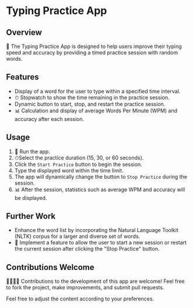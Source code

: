 # Typing Practice App

## Overview
🚀 The Typing Practice App is designed to help users improve their typing speed and accuracy by providing a timed practice session with random words.

## Features
- Display of a word for the user to type within a specified time interval.
- ⏱ Stopwatch to show the time remaining in the practice session.
- Dynamic button to start, stop, and restart the practice session.
- 📊 Calculation and display of average Words Per Minute (WPM) and accuracy after each session.

## Usage
1. 🚀 Run the app.
2. ⏱Select the practice duration (15, 30, or 60 seconds).
3. Click the `Start Practice` button to begin the session.
4. Type the displayed word within the time limit.
5. The app will dynamically change the button to  `Stop Practice` during the session.
6. 📊 After the session, statistics such as average WPM and accuracy will be displayed.

## Further Work
- Enhance the word list by incorporating the Natural Language Toolkit (NLTK) corpus for a larger and diverse set of words.
- 🔄 Implement a feature to allow the user to start a new session or restart the current session after clicking the "Stop Practice" button.


## Contributions Welcome
👩‍💻👨‍💻 Contributions to the development of this app are welcome! Feel free to fork the project, make improvements, and submit pull requests.

Feel free to adjust the content according to your preferences.
